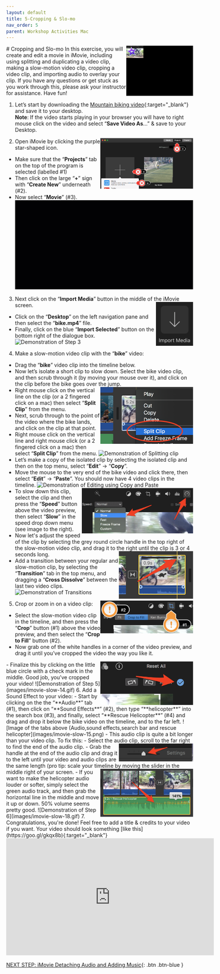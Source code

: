 ```yaml
---
layout: default
title: 5-Cropping & Slo-mo
nav_order: 5
parent: Workshop Activities Mac
---
```

<img src="images/imovie-slow-01.png" style="float:right;width:180px" alt="iMovie logo with slow motion background video"> 
# Cropping and Slo-mo
In this exercise, you will create and edit a movie in iMovie, including using splitting and duplicating a video clip, making a slow-motion video clip, cropping a video clip, and importing audio to overlay your clip. If you have any questions or get stuck as you work through this, please ask your instructor for assistance.  Have fun!

1. Let’s start by downloading the [Mountain biking video](https://bit.ly/3vrLJj0){:target="_blank"} and save it to your desktop.<br>
**Note**: If the video starts playing in your browser you will have to right mouse click on the video and select “**Save Video As**…” & save to your Desktop.

2. <img src="images/imovie-slow-02.png" style="float:right;width:250px" alt="labels of projects, create new and movie tabs"> Open iMovie by clicking the purple star-shaped icon. 
- Make sure that the “**Projects**” tab on the top of the program is selected (labelled #1)
- Then click on the large “**+**” sign with “**Create New**” underneath (#2).
- Now select “**Movie**” (#3).
![Demonstration of Step 2](images/imovie-slow-03.gif)
3. Next click on the “**Import Media**” button in the middle of the iMovie screen. <img src="images/imovie-slow-04.png" style="float:right;width:100px" alt="importing icon"> 
- Click on the “**Desktop**” on the left navigation pane and then select the “**bike.mp4**” file. 
- Finally, click on the blue “**Import Selected**” button on the bottom right of the dialogue box.
![Demonstration of Step 3](images/imovie-slow-05.gif)
4. Make a slow-motion video clip with the “**bike**” video:
- Drag the “**bike**” video clip into the timeline below.
- Now let’s isolate a short clip to slow down. Select the bike video clip, and then scrub through it (by moving your mouse over it), and click on the clip before the bike goes over the jump. <img src="images/imovie-slow-06.png" style="float:right;width:250px" alt="split clip tab and menu">
- Right mouse click on the vertical line on the clip (or a 2 fingered click on a mac) then select “**Split Clip**” from the menu.
- Next, scrub through to the point of the video where the bike lands, and click on the clip at that point.
- Right mouse click on the vertical line and right mouse click (or a 2 fingered click on a mac) then select “**Split Clip**” from the menu.
![Demonstration of Splitting clip](images/imovie-slow-07.gif)
- Let’s make a copy of the isolated clip by selecting the isolated clip and then on the top menu, select “**Edit**” -> “**Copy**”.
- Move the mouse to the very end of the bike video and click there, then select “**Edit**” -> “**Paste**”. You should now have 4 video clips in the timeline.
![Demonstration of Editing using Copy and Paste](images/imovie-slow-08.gif)
- <img src="images/imovie-slow-09.png" style="float:right;width:300px" alt="speed menu, slow"> To slow down this clip, select the clip and then press the “**Speed**” button above the video preview, then select “**Slow**” in the speed drop down menu (see image to the right). 
- Now let's adjust the speed of the clip by selecting the grey round circle handle in the top right of the slow-motion video clip, and drag it to the right until the clip is 3 or 4 seconds long. <img src="images/imovie-slow-10.png" style="float:right;width:200px" alt="grey round circle handle">
- Add a transition between your regular and slow-motion clip, by selecting the “**Transition**” tab in the top menu, and dragging a “**Cross Dissolve**” between the last two video clips.
![Demonstration of Transitions](images/imovie-slow-11.gif)
5. Crop or zoom in on a video clip: <img src="images/imovie-slow-12.png" style="float:right;width:250px" alt="Crop and crop to fill buttons">
- Select the slow-motion video clip in the timeline, and then press the “**Crop**” button (#1) above the video preview, and then select the “**Crop to Fill**” button (#2).
- Now grab one of the white handles in a corner of the video preview, and drag it until you’ve cropped the video the way you like it.
<img src="images/imovie-slow-13.png" style="float:right;width:250px" alt="blue circle with check mark">
- Finalize this by clicking on the little blue circle with a check mark in the middle. Good job, you’ve cropped your video!
![Demonstration of Step 5](images/imovie-slow-14.gif)
6. Add a Sound Effect to your video:
- Start by clicking on the the “**Audio**” tab (#1), then click on “**Sound Effects**” (#2), then type “**helicopter**” into the search box (#3), and finally, select “**Rescue Helicopter**” (#4) and drag and drop it below the bike video on the timeline, and to the far left.
![Image of the tabs above (Audio,sound effects,search bar and rescue helicopter](images/imovie-slow-15.png)
- This audio clip is quite a bit longer than your video clip. To fix this: 
        - Select the audio clip, scroll to the far right to find the end of the audio clip.
        - <img src="images/imovie-slow-16.png" style="float:right;width:200px" alt="settings slider"> Grab the handle at the end of the audio clip and drag it to the left until your video and audio clips are the same length (pro tip: scale your timeline by moving the slider in the middle right of your screen. <img src="images/imovie-slow-17.png" style="float:right;width:250px" alt="audio track volume bar">
- If you want to make the helicopter audio louder or softer, simply select the green audio track, and then grab the horizontal line in the middle and move it up or down. 50% volume seems pretty good.
![Demonstration of Step 6](images/imovie-slow-18.gif)
7. Congratulations, you're done! Feel free to add a title & credits to your video if you want. Your video should look something [like this](https://goo.gl/gkqx8b){:target="_blank"} 
<iframe width="560" height="315" src="https://www.youtube.com/embed/YE3F7FDTaRY" title="YouTube video player" frameborder="0" allow="accelerometer; autoplay; clipboard-write; encrypted-media; gyroscope; picture-in-picture" allowfullscreen></iframe>

[NEXT STEP: iMovie Detaching Audio and Adding Music](imovie-audio-music.html){: .btn .btn-blue }
